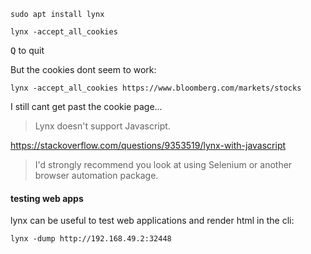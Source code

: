 ```
sudo apt install lynx

lynx -accept_all_cookies
```

<kbd>Q</kbd> to quit

But the cookies dont seem to work:
```
lynx -accept_all_cookies https://www.bloomberg.com/markets/stocks
```
I still cant get past the cookie page...

> Lynx doesn't support Javascript.


https://stackoverflow.com/questions/9353519/lynx-with-javascript

> I'd strongly recommend you look at using Selenium or another browser automation package.

#### testing web apps

lynx can be useful to test web applications and render html in the cli:
```
lynx -dump http://192.168.49.2:32448
```
